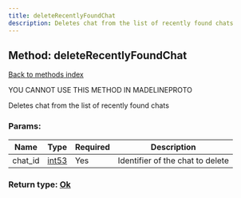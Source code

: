 ```yaml
---
title: deleteRecentlyFoundChat
description: Deletes chat from the list of recently found chats
---
```

## Method: deleteRecentlyFoundChat  
[Back to methods index](index.md)


YOU CANNOT USE THIS METHOD IN MADELINEPROTO


Deletes chat from the list of recently found chats

### Params:

| Name     |    Type       | Required | Description |
|----------|---------------|----------|-------------|
|chat\_id|[int53](../types/int53.md) | Yes|Identifier of the chat to delete|


### Return type: [Ok](../types/Ok.md)

